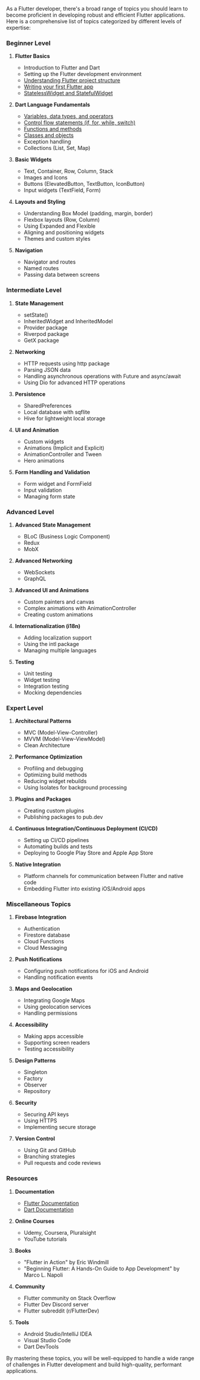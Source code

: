 As a Flutter developer, there's a broad range of topics you should learn to become proficient in developing robust and efficient Flutter applications. Here is a comprehensive list of topics categorized by different levels of expertise:

### Beginner Level

1. **Flutter Basics**
   - Introduction to Flutter and Dart
   - Setting up the Flutter development environment
   - <a href="https://github.com/prashantpag26/Structure-of-Flutter-Project" target="_blank">Understanding Flutter project structure</a>
   - <a href="https://github.com/prashantpag26/Writing-your-first-Flutter-app" target="_blank">Writing your first Flutter app</a>
   - <a href="https://github.com/prashantpag26/StatelessWidget-and-StatefulWidget" target="_blank">StatelessWidget and StatefulWidget</a>

2. **Dart Language Fundamentals**
   - <a href="https://github.com/prashantpag26/Dart-Variables-data-types-and-operators" target="_blank">Variables, data types, and operators</a>
   - <a href="https://github.com/prashantpag26/Control-flow-statements-if-for-while-switch" target="_blank">Control flow statements (if, for, while, switch)</a>
   - <a href="https://github.com/prashantpag26/Functions-and-methods" taget="_blank">Functions and methods</a>
   - <a href="https://github.com/prashantpag26/Dart-Classes-and-Objects" target="_blank">Classes and objects</a>
   - Exception handling
   - Collections (List, Set, Map)

3. **Basic Widgets**
   - Text, Container, Row, Column, Stack
   - Images and Icons
   - Buttons (ElevatedButton, TextButton, IconButton)
   - Input widgets (TextField, Form)

4. **Layouts and Styling**
   - Understanding Box Model (padding, margin, border)
   - Flexbox layouts (Row, Column)
   - Using Expanded and Flexible
   - Aligning and positioning widgets
   - Themes and custom styles

5. **Navigation**
   - Navigator and routes
   - Named routes
   - Passing data between screens

### Intermediate Level

1. **State Management**
   - setState()
   - InheritedWidget and InheritedModel
   - Provider package
   - Riverpod package
   - GetX package

2. **Networking**
   - HTTP requests using http package
   - Parsing JSON data
   - Handling asynchronous operations with Future and async/await
   - Using Dio for advanced HTTP operations

3. **Persistence**
   - SharedPreferences
   - Local database with sqflite
   - Hive for lightweight local storage

4. **UI and Animation**
   - Custom widgets
   - Animations (Implicit and Explicit)
   - AnimationController and Tween
   - Hero animations

5. **Form Handling and Validation**
   - Form widget and FormField
   - Input validation
   - Managing form state

### Advanced Level

1. **Advanced State Management**
   - BLoC (Business Logic Component)
   - Redux
   - MobX

2. **Advanced Networking**
   - WebSockets
   - GraphQL

3. **Advanced UI and Animations**
   - Custom painters and canvas
   - Complex animations with AnimationController
   - Creating custom animations

4. **Internationalization (i18n)**
   - Adding localization support
   - Using the intl package
   - Managing multiple languages

5. **Testing**
   - Unit testing
   - Widget testing
   - Integration testing
   - Mocking dependencies

### Expert Level

1. **Architectural Patterns**
   - MVC (Model-View-Controller)
   - MVVM (Model-View-ViewModel)
   - Clean Architecture

2. **Performance Optimization**
   - Profiling and debugging
   - Optimizing build methods
   - Reducing widget rebuilds
   - Using Isolates for background processing

3. **Plugins and Packages**
   - Creating custom plugins
   - Publishing packages to pub.dev

4. **Continuous Integration/Continuous Deployment (CI/CD)**
   - Setting up CI/CD pipelines
   - Automating builds and tests
   - Deploying to Google Play Store and Apple App Store

5. **Native Integration**
   - Platform channels for communication between Flutter and native code
   - Embedding Flutter into existing iOS/Android apps

### Miscellaneous Topics

1. **Firebase Integration**
   - Authentication
   - Firestore database
   - Cloud Functions
   - Cloud Messaging

2. **Push Notifications**
   - Configuring push notifications for iOS and Android
   - Handling notification events

3. **Maps and Geolocation**
   - Integrating Google Maps
   - Using geolocation services
   - Handling permissions

4. **Accessibility**
   - Making apps accessible
   - Supporting screen readers
   - Testing accessibility

5. **Design Patterns**
   - Singleton
   - Factory
   - Observer
   - Repository

6. **Security**
   - Securing API keys
   - Using HTTPS
   - Implementing secure storage

7. **Version Control**
   - Using Git and GitHub
   - Branching strategies
   - Pull requests and code reviews

### Resources

1. **Documentation**
   - [Flutter Documentation](https://flutter.dev/docs)
   - [Dart Documentation](https://dart.dev/guides)

2. **Online Courses**
   - Udemy, Coursera, Pluralsight
   - YouTube tutorials

3. **Books**
   - "Flutter in Action" by Eric Windmill
   - "Beginning Flutter: A Hands-On Guide to App Development" by Marco L. Napoli

4. **Community**
   - Flutter community on Stack Overflow
   - Flutter Dev Discord server
   - Flutter subreddit (r/FlutterDev)

5. **Tools**
   - Android Studio/IntelliJ IDEA
   - Visual Studio Code
   - Dart DevTools

By mastering these topics, you will be well-equipped to handle a wide range of challenges in Flutter development and build high-quality, performant applications.
